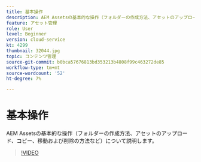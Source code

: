 ```yaml
---
title: 基本操作
description: AEM Assetsの基本的な操作（フォルダーの作成方法、アセットのアップロード、コピー、移動および削除の方法など）について説明します。
feature: アセット管理
role: User
level: Beginner
version: cloud-service
kt: 4299
thumbnail: 32044.jpg
topic: コンテンツ管理
source-git-commit: b0bca57676813bd353213b4808f99c463272de85
workflow-type: tm+mt
source-wordcount: '52'
ht-degree: 7%

---
```



# 基本操作

AEM Assetsの基本的な操作（フォルダーの作成方法、アセットのアップロード、コピー、移動および削除の方法など）について説明します。

>[!VIDEO](https://video.tv.adobe.com/v/32044/?quality=12&learn=on&hidetitle=true)
